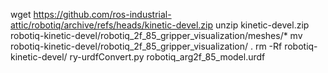 wget https://github.com/ros-industrial-attic/robotiq/archive/refs/heads/kinetic-devel.zip
unzip kinetic-devel.zip robotiq-kinetic-devel/robotiq_2f_85_gripper_visualization/meshes/*
mv robotiq-kinetic-devel/robotiq_2f_85_gripper_visualization/ .
rm -Rf robotiq-kinetic-devel/
ry-urdfConvert.py robotiq_arg2f_85_model.urdf
